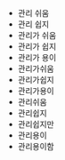 ﻿- 관리 쉬움 
- 관리 쉽지 
- 관리가 쉬움 
- 관리가 쉽지 
- 관리가 용이 
- 관리가쉬움 
- 관리가쉽지 
- 관리가용이 
- 관리쉬움 
- 관리쉽지 
- 관리쉽지만 
- 관리용이 
- 관리용이함 
